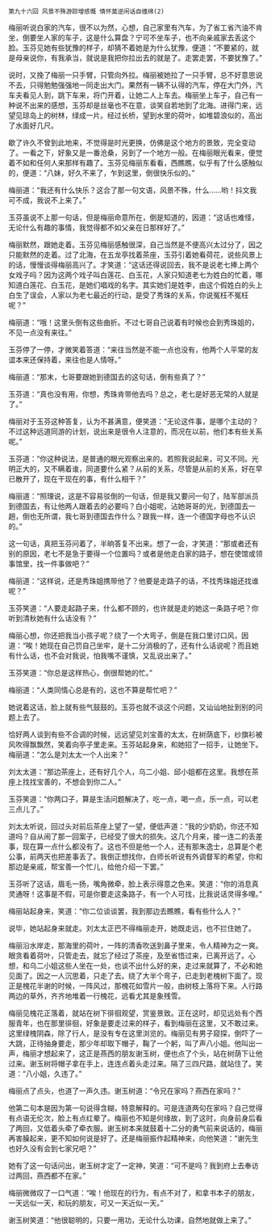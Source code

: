     第九十六回 风景不殊游踪增感慨 情怀莫逆闲话自缠绵(2) 

   梅丽听说白家的汽车，很不以为然，心想，自己家里有汽车，为了省工省汽油不肯坐，倒要坐人家的车子，这是什么算盘？宁可不坐车子，也不向亲戚家去丢这个脸。玉芬见她有些犹豫的样子，却猜不着她是为什么犹豫，便道：“不要紧的，就是母亲说你，有我承当，就说是我把你拉出去的就是了。走罢走罢，不要犹豫了。”

   说时，又挽了梅丽一只手臂，只管向外拉。梅丽被她拉了一只手臂，总不好意思说不去，只得勉勉强强地一同走出大门。果然有一辆不认得的汽车，停在大门外，汽车夫看见人到，跳下车来，将门开着，让她二人上车去。梅丽坐上车子，自己有一种说不出来的感想，玉芬却是丝毫也不在意，谈笑自若地到了北海。进得门来，远望见琼岛上的树林，绿成一片。经过长桥，望到水里的荷叶，如堆碧浪似的，高出了水面好几尺。

   歇了许久不曾到此地来，不觉得是时光更换，仿佛是这个地方的景致，完全变动了。一看之下，好象又是一番沧桑，另到了一个地方一般。在梅丽眼光看来，便觉着不如和任何人来那样有趣了。玉芬见梅丽东看看，西瞧瞧，似乎有了什么感触似的，便道：“八妹，好久不来了，乍到这里，倒很快乐似的。”

   梅丽道：“我还有什么快乐？这合了那一句文语，风景不殊，什么……哟！抖文我可不成，我说不上来了。”

   玉芬虽说不上那一句话，但是梅丽命意所在，倒是知道的，因道：“这话也难怪，无论什么有趣的事情，我觉得都不如父亲在日那样好了。”

   梅丽默然，跟她走着。玉芬见梅丽感触很深，自己当然是不便高兴太过分了，因之只能默然的走着。过了北海，在五龙亭找着茶座，玉芬引着她看荷花，说些风景上的话，慢慢谈得梅丽高兴了。才笑道：“这话还得说回去，我不是说老七捧上两个女戏子吗？因为这两个戏子叫白莲花、白玉花，人家只知道老七为姓白的忙着，哪知道白莲花、白玉花，是她们唱戏的名字。其实她们是姓李，由这个假姓白的头上白生了误会，人家以为老七最近的行动，是受了秀珠的关系，你说冤枉不冤枉呢？”

   梅丽道：“哦！这里头倒有这些曲折。不过七哥自己说着有时候也会到秀珠姐的，不见一点没有来往。”

   玉芬停了一停，才微笑着答道：“来往当然是不能一点也没有，他两个人平常的友谊本来还保持着，来往也是人情呀。”

   梅丽道：“那末，七哥要跟她到德国去的这句话，倒有些真了？”

   玉芬道：“真也没有用，你想，秀珠肯带他去吗？总之，老七是好恶无常的人就是了。”

   梅丽对于玉芬这种答复，认为不甚满意，便笑道：“无论这件事，是哪个主动的？不过这种远道同游的计划，说出来是很令人注意的，而况在以前，他们本有些关系呢。”

   玉芬道：“你这种说法，是普通的眼光观察出来的。若照我说起来，可又不同。光明正大的，又不瞒着谁，同道要什么紧？从前的关系，尽管是从前的关系，好在早已散开了，现在干现在的事，有什么相干？”

   梅丽道：“照理说，这是不容易驳倒的一句话，但是我又要问一句了，陆军部派员到德国去，有让他两人跟着去的必要吗？白小姐呢，沾她哥哥的光，到德国去一趟，倒也无所谓，我七哥到德国去作什么？跟我一样，连一个德国字母也不认识的。”

   这一句话，真把玉芬问着了，半晌答复不出来。想了一会，才笑道：“那或者还有别的原因，老七不是急于要得一个位置吗？或者是他走白家的路子，想在使馆或领事馆里，找一件事做吧？”

   梅丽道：“这样说，还是秀珠姐携带他了？他要是走路子的话，不找秀珠姐还找谁呢？”

   玉芬笑道：“人要走起路子来，什么都不顾的，也许就是走的她这一条路子吧？你听到清秋她有什么话没有？”

   梅丽心想，你还把我当小孩子呢？绕了一个大弯子，倒是在我口里讨口风，因道：“唉！她现在自己罚自己坐牢，是十二分消极的了，还有什么话说呢？而且她有什么话，也不会对我说，怕我嘴不谨慎，又乱说出来了。”

   玉芬笑道：“你总是这样热心，倒很帮她的忙。”

   梅丽道：“人类同情心总是有的，这也不算是帮忙吧？”

   她说着这话，脸上就有些气鼓鼓的。玉芬也就不谈这个问题，又讪讪地扯到别的问题上去了。

   恰好两人谈到有些不合调的时候，远远望见刘宝善的太太，在树荫底下，纱旗衫被风吹得飘飘然，笑着向亭子里走来。玉芬站起身来，和她招了一招手，让她坐下。梅丽道：“怎么是刘太太一个人出来？”

   刘太太道：“那边茶座上，还有好几个人，乌二小姐、邱小姐都在这里。我想在茶座上找找宝善的，不想会到你二人。”

   玉芬笑道：“你两口子，算是生活问题解决了，吃一点，喝一点，乐一点，可以老三点儿了。”

   刘太太听说，回过头对前后茶座上望了一望，便低声道：“我的少奶奶，你还不知道吗？自从闹了那一回案子，已经受了很大的损失。这几个月来，接一连二的丢差事，现在算一点什么都没有了。这也不但是他一个人，还有那朱逸士，总算是个老公事，前两天也把差事丢了。我倒正想找你，白师长听说有外调督军的希望，你和那边是亲戚，帮宝善一个忙儿，给他介绍一下罢。”

   玉芬听了这话，眉毛一扬，嘴角微牵，脸上表示得意之色来。笑道：“你的消息真灵通呀！这事是不假，可是你要走这条路子，有一个人可找，比我说话灵得多哩。”

   梅丽站起身来，笑道：“你二位谈谈罢，我到那边去瞧瞧，看有些什么人？”

   说毕，她站起身来就走。刘太太正巴不得梅丽走开，她既走远，也不拦住她了。

   梅丽沿水岸走，那海里的荷叶，一阵的清香吹送到鼻子里来，令人精神为之一爽。眼贪看着荷叶，只管走去，就忘了经过了茶座，及至省悟过来，已离开远了。心想，和乌二小姐这些人坐在一处，也谈不出什么好的来，走过来就算了，不必和她见面了。因之一人沉思着，只走了去。绕了大半个弯子，已走到老槐树下面了。现正是槐花半谢的时候，一阵风过，那槐花如雪片一般，由树枝上落将下来。人行路两边的草外，齐齐地堆着一行槐花，远看尤其是象残雪。

   梅丽见槐花正落着，就站在树下徘徊观望，赏鉴景致。正在这时，却见远处有个西服青年，也在那里徘徊，好象是要走过来的样子，看到梅丽在这里，又不敢过来。这里绿槐阴森，除了行人，是没有专在这里浏览的。梅丽见有男子窥探，倒吓了一大跳，正待抽身要走，那少年却取下帽子，鞠了一个躬，叫了声八小姐。他叫出一声，梅丽才想起来了，这正是燕西的朋友谢玉树，便也点了个头，站在树荫下让他过来。谢玉树将帽子拿在手上，连连点着头走过来。隔了三四尺路，就站住了。笑道：“八小姐，久违了。”

   梅丽点了点头，也道了一声久违。谢玉树道：“令兄在家吗？燕西在家吗？”

   他第二句本是因为第一句说得含糊，特意解释的。可是连道两句在家吗？自己觉得有点语无伦次，脸上有点红晕了。梅丽也不知是何缘故，到了这时，向身前身后看了两回，又低着头牵了牵衣服。谢玉树本来就鼓着十二分的勇气前来说话的，梅丽再害臊起来，更不知如何说是好了。还是梅丽振作起精神来，向他笑道：“谢先生也好久没有会到七家兄吧？”

   她有了这一句话问出，谢玉树才定了一定神，笑道：“可不是吗？我到府上去奉访过两回，燕西都不在家。”

   梅丽微微叹了一口气道：“唉！他现在的行为，有点不对了，和拿书本子的朋友，一天远似一天，和玩的朋友，可又一天近似一天。”

   谢玉树笑道：“他很聪明的，只要一用功，无论什么功课，自然地就做上来了。”

